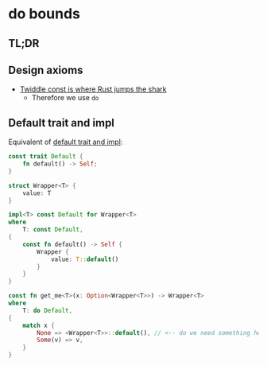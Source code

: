 # do bounds

## TL;DR

## Design axioms

* [Twiddle const is where Rust jumps the shark](./axioms.md#twiddle-const-is-where-rust-jumps-the-shark)
    * Therefore we use `do`

## Default trait and impl

Equivalent of [default trait and impl](./formality-example.md#default-trait-and-impl):

```rust
const trait Default {
    fn default() -> Self;
}

struct Wrapper<T> {
    value: T
}

impl<T> const Default for Wrapper<T>
where
    T: const Default,
{
    const fn default() -> Self {
        Wrapper {
            value: T::default()
        }
    }
}

const fn get_me<T>(x: Option<Wrapper<T>>) -> Wrapper<T>
where
    T: do Default,
{
    match x {
        None => <Wrapper<T>>::default(), // <-- do we need something here?
        Some(v) => v,
    }
}
```

